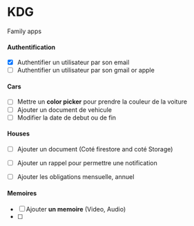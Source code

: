 # KDG

Family apps

#### Authentification

  - [x] Authentifier un utilisateur par son email
  - [ ] Authentifier un utilisateur par son gmail or apple
#### Cars
  - [ ] Mettre un **color picker** pour prendre la couleur de la voiture
  - [ ] Ajouter un document de vehicule
  - [ ] Modifier la date de debut ou de fin

#### Houses
  - [ ] Ajouter un document (Coté firestore and coté Storage)
  - [ ] Ajouter un rappel pour permettre une notification
  - [ ] Ajouter les obligations mensuelle, annuel


#### Memoires
  - [ ] Ajouter **un memoire** (Video, Audio)
  - [ ]  


